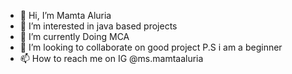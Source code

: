 - 👋 Hi, I’m Mamta Aluria
- 👀 I’m interested in java based projects
- 🌱 I’m currently Doing MCA
- 💞️ I’m looking to collaborate on good project P.S i am a beginner
- 📫 How to reach me on IG @ms.mamtaaluria

